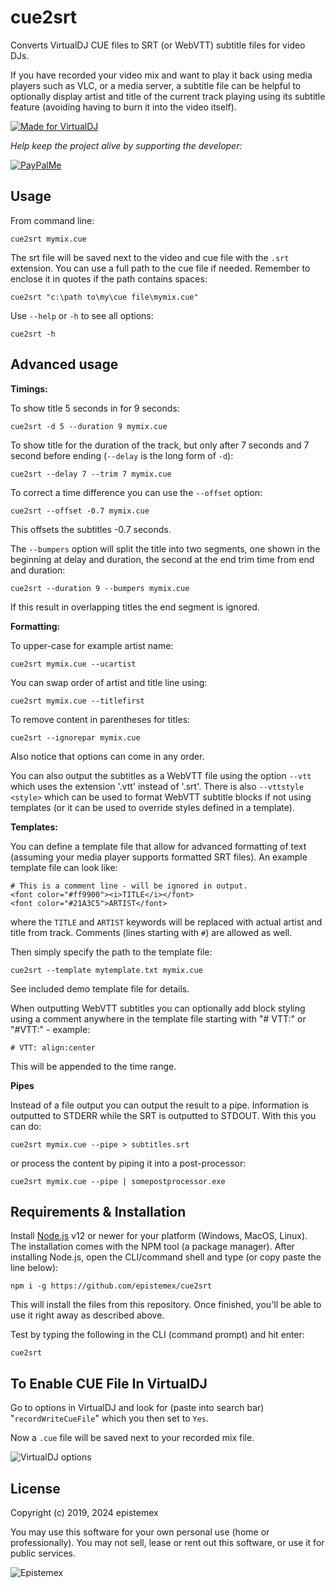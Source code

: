 cue2srt
=======

Converts VirtualDJ CUE files to SRT (or WebVTT) subtitle files for video DJs.

If you have recorded your video mix and want to play it back using media players such as VLC, or a
media server, a subtitle file can be helpful to optionally display artist and title of the current
track playing using its subtitle feature (avoiding having to burn it into the video itself).

[![Made for VirtualDJ](https://i.imgur.com/4jQVHVi.png)](https://virtualdj.com/)

_Help keep the project alive by supporting the developer:_

[![PayPalMe](https://github.com/epistemex/transformation-matrix-js/assets/70324091/04203267-58f0-402b-9589-e2dee6e7c510)](https://paypal.me/KenNil)


Usage
-----

From command line:

    cue2srt mymix.cue

The srt file will be saved next to the video and cue file with the `.srt`
extension. You can use a full path to the cue file if needed. Remember to enclose
it in quotes if the path contains spaces:

    cue2srt "c:\path to\my\cue file\mymix.cue"

Use `--help` or `-h` to see all options:

    cue2srt -h

Advanced usage
--------------

**Timings:**

To show title 5 seconds in for 9 seconds:

    cue2srt -d 5 --duration 9 mymix.cue

To show title for the duration of the track, but only after 7 seconds and 7 second before
ending (`--delay` is the long form of `-d`):

    cue2srt --delay 7 --trim 7 mymix.cue

To correct a time difference you can use the `--offset` option:

    cue2srt --offset -0.7 mymix.cue

This offsets the subtitles -0.7 seconds.

The `--bumpers` option will split the title into two segments, one shown in the beginning
at delay and duration, the second at the end trim time from end and duration:

    cue2srt --duration 9 --bumpers mymix.cue

If this result in overlapping titles the end segment is ignored.

**Formatting:**

To upper-case for example artist name:

    cue2srt mymix.cue --ucartist

You can swap order of artist and title line using:

    cue2srt mymix.cue --titlefirst

To remove content in parentheses for titles:

    cue2srt --ignorepar mymix.cue
    
Also notice that options can come in any order.

You can also output the subtitles as a WebVTT file using the option `--vtt`
which uses the extension '.vtt' instead of '.srt'. There is also `--vttstyle <style>`
which can be used to format WebVTT subtitle blocks if not using templates (or it can
be used to override styles defined in a template).

**Templates:**

You can define a template file that allow for advanced formatting of text (assuming
your media player supports formatted SRT files). An example template file can look like:

    # This is a comment line - will be ignored in output.
    <font color="#ff9900"><i>TITLE</i></font>
    <font color="#21A3C5">ARTIST</font>

where the `TITLE` and `ARTIST` keywords will be replaced with actual artist and title from
track. Comments (lines starting with `#`) are allowed as well. 

Then simply specify the path to the template file:

    cue2srt --template mytemplate.txt mymix.cue

See included demo template file for details.

When outputting WebVTT subtitles you can optionally add block styling using a comment
anywhere in the template file starting with "# VTT:" or "#VTT:" - example:

    # VTT: align:center

This will be appended to the time range.

**Pipes**

Instead of a file output you can output the result to a pipe. Information is outputted
to STDERR while the SRT is outputted to STDOUT. With this you can do:

    cue2srt mymix.cue --pipe > subtitles.srt

or process the content by piping it into a post-processor:

    cue2srt mymix.cue --pipe | somepostprocessor.exe

Requirements & Installation
---------------------------

Install [Node.js](https://nodejs.org/en/) v12 or newer for your platform (Windows,
MacOS, Linux). The installation comes with the NPM tool (a package manager).
After installing Node.js, open the CLI/command shell and type (or copy paste the
line below):

    npm i -g https://github.com/epistemex/cue2srt

This will install the files from this repository. Once finished, you'll be able
to use it right away as described above.

Test by typing the following in the CLI (command prompt) and hit enter:

    cue2srt

To Enable CUE File In VirtualDJ
-------------------------------

Go to options in VirtualDJ and look for (paste into search bar) "`recordWriteCueFile`"
 which you then set to `Yes`.

Now a `.cue` file will be saved next to your recorded mix file.

![VirtualDJ options](https://i.imgur.com/R1HLJ1W.jpg)

License
-------

Copyright (c) 2019, 2024 epistemex

You may use this software for your own personal use (home or professionally). You may not sell,
lease or rent out this software, or use it for public services.

![Epistemex](https://i.imgur.com/GP6Q3v8.png)
